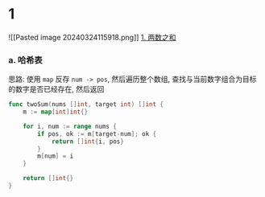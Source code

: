 # 1
![[Pasted image 20240324115918.png]]
[1. 两数之和](https://leetcode.cn/problems/two-sum/)

### a. 哈希表

思路: 使用 `map` 反存 `num -> pos`, 然后遍历整个数组, 查找与当前数字组合为目标的数字是否已经存在, 然后返回

```go
func twoSum(nums []int, target int) []int {
	m := map[int]int{}

	for i, num := range nums {
		if pos, ok := m[target-num]; ok {
			return []int{i, pos}
		}
		m[num] = i
	}

	return []int{}
}
```
